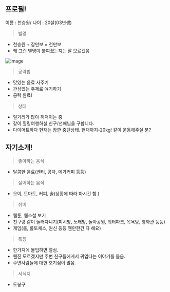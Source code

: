 프로필!
--
이름 : 천승원/ 나이 : 20살(03년생)

> 별명
  + 천승원 + 잠만보 = 천만보
  + 왜 그런 별명이 붙여졌는지는 잘 모르겠음

![image](https://user-images.githubusercontent.com/67413252/159678893-868fdf47-3f2b-4319-ab0a-64dd5016305d.png)

> 공략법
  + 맛있는 음료 사주기
  + 관심있는 주제로 얘기하기
  + 공략 완료!

> 상태
  + 일거리가 많아 허덕이는 중
  + 같이 힐링여행하실 친구/선배님을 구합니다.
  + 다이어트하다 현재는 잠깐 중단상태. 현재까지-20kg! 같이 운동해주실 분?
  
자기소개!
---
> 좋아하는 음식
  + 달콤한 음료(벤티, 공차, 메가커피 등등)
> 싫어하는 음식
  + 오이, 토마토, 커피, 술(상황에 따라 마시긴 함.)

> 취미
  + 웹툰, 웹소설 보기
  + 친구랑 같이 놀러다니기(피시방, 노래방, 놀아공원, 워터파크, 목욕탕, 영화관 등등)
  + 게임(롤, 롤토체스, 원신 등등 웬만한건 다 해요)

> 특징
  + 한가지에 몰입하면 열심.
  + 웬진 모르겠지만 주변 친구들에게서 귀엽다는 이야기를 들음.
  + 주변사람들에 대한 호기심이 많음.

> 서식지
  + 도봉구
